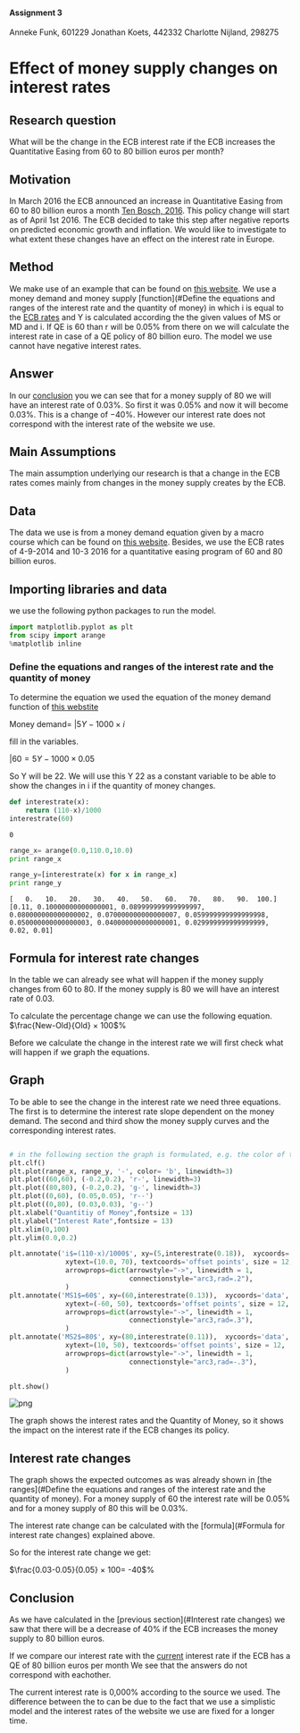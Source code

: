 
#### Assignment 3
Anneke Funk, 601229
Jonathan Koets, 442332
Charlotte Nijland, 298275

# Effect of money supply changes on interest rates


## Research question
What will be the change in the ECB interest rate if the ECB increases the Quantitative Easing from 60 to 80 billion euros per month?


## Motivation
In March 2016 the ECB announced an increase in Quantitative Easing from 60 to 80 billion euros a month [Ten Bosch, 2016](http://fd.nl/beurs/1142916/ecb-zet-kraan-verder-open).
This policy change will start as of April 1st 2016. The ECB decided to take this step after negative 
reports on predicted economic growth and inflation. We would like to investigate to what extent these changes have an effect on the interest rate in Europe. 

## Method
We make use of an example that can be found on [this website](http://faculty.econ.ucdavis.edu/faculty/lmakowski/136_site/handouts/is_lm_review.pdf). 
We use a money demand and money supply [function](#Define the equations and ranges of the interest rate and the quantity of money) in which i is equal to the [ECB rates](http://www.euribor-rates.eu/ecb-refinancing-rate.asp) and Y is calculated according the the given values of MS or MD and i. If QE is 60 than r will be $0.05$% from there on we will calculate the interest rate in case of a QE policy of 80 billion euro. The model we use cannot have negative interest rates.


## Answer
In our [conclusion](#Conclusion) you we can see that for a money supply of 80 we will have an interest rate of $0.03$%. So first it was $0.05$% and now it will become $0.03$%. This is a change of $-40$%. However our interest rate does not correspond with the interest rate of the website we use.

## Main Assumptions
The main assumption underlying our research is that a change in the ECB rates comes mainly from changes in the money supply creates by the ECB.


## Data
The data we use is from a money demand equation given by a macro course which can be found on [this website](http://faculty.econ.ucdavis.edu/faculty/lmakowski/136_site/handouts/is_lm_review.pdf).
Besides, we use the ECB rates of 4-9-2014 and 10-3 2016 for a quantitative easing program of 60 and 80 billion euros.

## Importing libraries and data
we use the following python packages to run the model.


```python
import matplotlib.pyplot as plt 
from scipy import arange
%matplotlib inline

```

<a id='Define the equations and ranges of the interest rate and the quantity of money'></a>
### Define the equations and ranges of the interest rate and the quantity of money

To determine the equation we used the equation of the money demand function of [this webstite](http://faculty.econ.ucdavis.edu/faculty/lmakowski/136_site/handouts/is_lm_review.pdf)

Money demand= |$5Y-1000×i$

fill in the variables. 

|$60=5Y-1000×0.05$

So Y will be 22. We will use this Y 22 as a constant variable to be able to show the changes in i if the quantity of money changes.  


```python
def interestrate(x):
    return (110-x)/1000
interestrate(60)
```




    0




```python
range_x= arange(0.0,110.0,10.0)
print range_x

range_y=[interestrate(x) for x in range_x]
print range_y
```

    [   0.   10.   20.   30.   40.   50.   60.   70.   80.   90.  100.]
    [0.11, 0.10000000000000001, 0.089999999999999997, 0.080000000000000002, 0.070000000000000007, 0.059999999999999998, 0.050000000000000003, 0.040000000000000001, 0.029999999999999999, 0.02, 0.01]
    

<a id='Formula for interest rate changes'></a>
## Formula for interest rate changes
In the table we can already see what will happen if the money supply changes from 60 to 80. If the money supply is 80 we will have an interest rate of $0.03$. 

To calculate the percentage change we can use the following equation.
$\frac{New-Old}{Old} × 100$%

Before we calculate the change in the interest rate we will first check what will happen if we graph the equations.


## Graph 
To be able to see the change in the interest rate we need three equations. 
The first is to determine the interest rate slope dependent on the money demand.
The second and third show the money supply curves and the corresponding interest rates.


```python

# in the following section the graph is formulated, e.g. the color of the lines, the money supply curves, etc.
plt.clf()
plt.plot(range_x, range_y, '-', color= 'b', linewidth=3)
plt.plot((60,60), (-0.2,0.2), 'r-', linewidth=3)
plt.plot((80,80), (-0.2,0.2), 'g-', linewidth=3)
plt.plot((0,60), (0.05,0.05), 'r--')
plt.plot((0,80), (0.03,0.03), 'g--')
plt.xlabel("Quantitiy of Money",fontsize = 13)
plt.ylabel("Interest Rate",fontsize = 13)
plt.xlim(0,100)
plt.ylim(0.0,0.2)

plt.annotate('i$=(110-x)/1000$', xy=(5,interestrate(0.18)),  xycoords='data',
              xytext=(10.0, 70), textcoords='offset points', size = 12,
              arrowprops=dict(arrowstyle="->", linewidth = 1,
                              connectionstyle="arc3,rad=.2"),
              )
plt.annotate('MS1$=60$', xy=(60,interestrate(0.13)),  xycoords='data',
              xytext=(-60, 50), textcoords='offset points', size = 12,
              arrowprops=dict(arrowstyle="->", linewidth = 1,
                              connectionstyle="arc3,rad=.3"),
              )
plt.annotate('MS2$=80$', xy=(80,interestrate(0.11)),  xycoords='data',
              xytext=(10, 50), textcoords='offset points', size = 12,
              arrowprops=dict(arrowstyle="->", linewidth = 1,
                              connectionstyle="arc3,rad=-.3"),
              )

plt.show()
```


![png](output_16_0.png)


The graph shows the interest rates and the Quantity of Money, so it shows the impact on the interest rate if the ECB changes its policy.

<a id='Interest rate changes'></a>
## Interest rate changes
The graph shows the expected outcomes as was already shown in [the ranges](#Define the equations and ranges of the interest rate and the quantity of money). For a money supply of 60 the interest rate will be $0.05$% and for a money supply of 80 this will be $0.03$%. 

The interest rate change can be calculated with the [formula](#Formula for interest rate changes) explained above.

So for the interest rate change we get:

$\frac{0.03-0.05}{0.05} × 100= -40$%


<a id='Conclusion'></a>
## Conclusion

As we have calculated in the [previous section](#Interest rate changes) we saw that there will be a decrease of 40% if the ECB increases the money supply to 80 billion euros.

If we compare our interest rate with the [current](http://faculty.econ.ucdavis.edu/faculty/lmakowski/136_site/handouts/is_lm_review.pdf) interest rate if the ECB has a QE of 80 billion euros per month
We see that the answers do not correspond with eachother.
    
The current interest rate is 0,000% according to the source we used. The difference between the to can be due to the fact that we use a simplistic model and the interest rates of the website we use are fixed for a longer time.
    


```python

```
